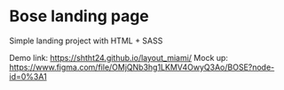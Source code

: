 # Bose landing page

Simple landing project with HTML + SASS

Demo link: https://shtht24.github.io/layout_miami/
Mock up: https://www.figma.com/file/OMjQNb3hg1LKMV4OwyQ3Ao/BOSE?node-id=0%3A1

